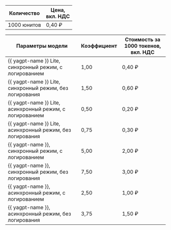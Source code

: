 | Количество | Цена, <br>вкл. НДС |
| ----- | ----- |
| 1000 юнитов  | 0,40 ₽ |

| Параметры модели                                     | Коэффициент | Стоимость за 1000 токенов, </br>вкл. НДС |
|------------------------------------------------------|------------|-----------------------------------------|
| {{ yagpt-name }} Lite, синхронный режим, с логированием   | 1,00    | 0,40 ₽                                  |
| {{ yagpt-name }} Lite, синхронный режим, без логирования  | 1,50    | 0,60 ₽                                  |
| {{ yagpt-name }} Lite, асинхронный режим, с логированием  | 0,50    | 0,20 ₽                                  |
| {{ yagpt-name }} Lite, асинхронный режим, без логирования | 0,75    | 0,30 ₽                                  |
| {{ yagpt-name }}, синхронный режим, с логированием        | 5,00    | 2,00 ₽                                  |
| {{ yagpt-name }}, синхронный режим, без логирования       | 7,50    | 3,00 ₽                                  |
| {{ yagpt-name }}, асинхронный режим, с логированием       | 2,50    | 1,00 ₽                                  |
| {{ yagpt-name }}, асинхронный режим, без логирования      | 3,75    | 1,50 ₽                                  |